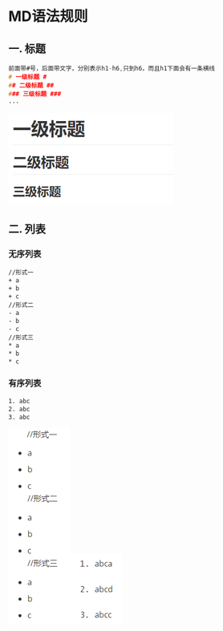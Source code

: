 # MD语法规则 #

## 一. 标题 ##

```c
前面带#号，后面带文字，分别表示h1-h6,只到h6，而且h1下面会有一条横线
# 一级标题 #
## 二级标题 ##
### 三级标题 ###
···
```

![标题示例.png](https://github.com/XiaoPb/blogs/blob/master/md语法规则/doc/1.png)

## 二. 列表

### 无序列表 ###

```
//形式一
+ a
+ b
+ c
//形式二
- a
- b
- c
//形式三
* a
* b
* c
```

### 有序列表 ###

```
1. abc
2. abc
3. abc
```



![无序列表.png](https://github.com/XiaoPb/blogs/blob/master/md语法规则/doc/2.png)![有序列表.png](https://github.com/XiaoPb/blogs/blob/master/md语法规则/doc/3.png)


